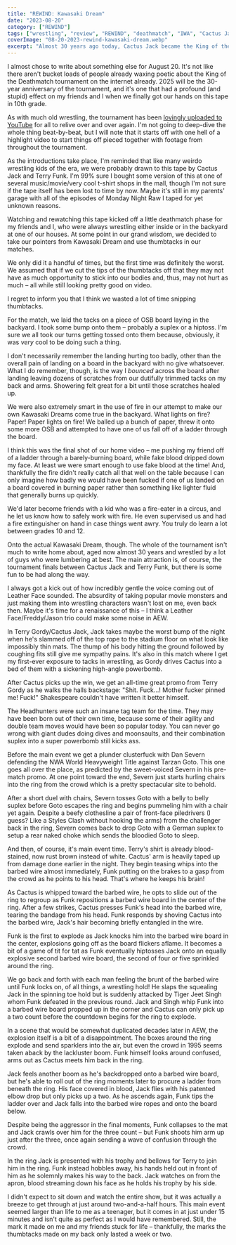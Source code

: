 ```yaml
---
title: "REWIND: Kawasaki Dream"
date: "2023-08-20"
category: ["REWIND"]
tags: ["wrestling", "review", "REWIND", "deathmatch", "IWA", "Cactus Jack", "Terry Funk"]
coverImage: "08-20-2023-rewind-kawasaki-dream.webp"
excerpt: "Almost 30 years ago today, Cactus Jack became the King of the Deathmatch by defeating Terry Funk at IWA's Kawasaki Dream."
---
```


I almost chose to write about something else for August 20. It's not like there aren't bucket loads of people already waxing poetic about the King of the Deathmatch tournament on the internet already. 2025 will be the 30-year anniversary of the tournament, and it's one that had a profound (and stupid) effect on my friends and I when we finally got our hands on this tape in 10th grade.

As with much old wrestling, the tournament has been [lovingly uploaded to YouTube](https://www.youtube.com/watch?v=P5_x8QIVAUA) for all to relive over and over again. I'm not going to deep-dive the whole thing beat-by-beat, but I will note that it starts off with one hell of a highlight video to start things off pieced together with footage from throughout the tournament.

As the introductions take place, I'm reminded that like many weirdo wrestling kids of the era, we were probably drawn to this tape by Cactus Jack and Terry Funk. I'm 99% sure I bought some version of this at one of several music/movie/very cool t-shirt shops in the mall, though I'm not sure if the tape itself has been lost to time by now. Maybe it's still in my parents' garage with all of the episodes of Monday Night Raw I taped for yet unknown reasons.

Watching and rewatching this tape kicked off a little deathmatch phase for my friends and I, who were always wrestling either inside or in the backyard at one of our houses. At some point in our grand wisdom, we decided to take our pointers from Kawasaki Dream and use thumbtacks in our matches.

We only did it a handful of times, but the first time was definitely the worst. We assumed that if we cut the tips of the thumbtacks off that they may not have as much opportunity to stick into our bodies and, thus, may not hurt as much – all while still looking pretty good on video.

I regret to inform you that I think we wasted a lot of time snipping thumbtacks.

For the match, we laid the tacks on a piece of OSB board laying in the backyard. I took some bump onto them – probably a suplex or a hiptoss. I'm sure we all took our turns getting tossed onto them because, obviously, it was *very* cool to be doing such a thing.

I don't necessarily remember the landing hurting too badly, other than the overall pain of landing on a board in the backyard with no give whatsoever. What I do remember, though, is the way I *bounced* across the board after landing leaving dozens of scratches from our dutifully trimmed tacks on my back and arms. Showering felt great for a bit until those scratches healed up.

We were also extremely smart in the use of fire in our attempt to make our own Kawasaki Dreams come true in the backyard. What lights on fire? Paper! Paper lights on fire! We balled up a bunch of paper, threw it onto some more OSB and attempted to have one of us fall off of a ladder through the board.

I think this was the final shot of our home video – me pushing my friend off of a ladder through a barely-burning board, while fake blood dripped down my face. At least we were smart enough to use fake blood at the time! And, thankfully the fire didn't really catch all that well on the table because I can only imagine how badly we would have been fucked if one of us landed on a board covered in burning paper rather than something like lighter fluid that generally burns up quickly.

We'd later become friends with a kid who was a fire-eater in a circus, and he let us know how to safely work with fire. He even supervised us and had a fire extinguisher on hand in case things went awry. You truly do learn a lot between grades 10 and 12.

Onto the actual Kawasaki Dream, though. The whole of the tournament isn't much to write home about, aged now almost 30 years and wrestled by a lot of guys who were lumbering at best. The main attraction is, of course, the tournament finals between Cactus Jack and Terry Funk, but there is some fun to be had along the way.

I always got a kick out of how incredibly gentle the voice coming out of Leather Face sounded. The absurdity of taking popular movie monsters and just making them into wrestling characters wasn't lost on me, even back then. Maybe it's time for a renaissance of this – I think a Leather Face/Freddy/Jason trio could make some noise in AEW.

In Terry Gordy/Cactus Jack, Jack takes maybe the worst bump of the night when he's slammed off of the top rope to the stadium floor on what look like impossibly thin mats. The thump of his body hitting the ground followed by coughing fits still give me sympathy pains. It's also in this match where I get my first-ever exposure to tacks in wrestling, as Gordy drives Cactus into a bed of them with a sickening high-angle powerbomb.

After Cactus picks up the win, we get an all-time great promo from Terry Gordy as he walks the halls backstage: "Shit. Fuck...! Mother fucker pinned me! Fuck!" Shakespeare couldn't have written it better himself.

The Headhunters were such an insane tag team for the time. They may have been born out of their own time, because some of their agility and double team moves would have been so popular today. You can never go wrong with giant dudes doing dives and moonsaults, and their combination suplex into a super powerbomb still kicks ass.

Before the main event we get a plunder clusterfuck with Dan Severn defending the NWA World Heavyweight Title against Tarzan Goto. This one goes all over the place, as predicted by the sweet-voiced Severn in his pre-match promo. At one point toward the end, Severn just starts hurling chairs into the ring from the crowd which is a pretty spectacular site to behold.

After a short duel with chairs, Severn tosses Goto with a belly to belly suplex before Goto escapes the ring and begins pummeling him with a chair yet again. Despite a beefy clothesline a pair of front-face piledrivers (I guess? Like a Styles Clash without hooking the arms) from the challenger back in the ring, Severn comes back to drop Goto with a German suplex to setup a rear naked choke which sends the bloodied Goto to sleep.

And then, of course, it's main event time. Terry's shirt is already blood-stained, now rust brown instead of white. Cactus' arm is heavily taped up from damage done earlier in the night. They begin teasing whips into the barbed wire almost immediately, Funk putting on the brakes to a gasp from the crowd as he points to his head. That's where he keeps his brain!

As Cactus is whipped toward the barbed wire, he opts to slide out of the ring to regroup as Funk repositions a barbed wire board in the center of the ring. After a few strikes, Cactus presses Funk's head into the barbed wire, tearing the bandage from his head. Funk responds by shoving Cactus into the barbed wire, Jack's hair becoming briefly entangled in the wire.

Funk is the first to explode as Jack knocks him into the barbed wire board in the center, explosions going off as the board flickers aflame. It becomes a bit of a game of tit for tat as Funk eventually hiptosses Jack onto an equally explosive second barbed wire board, the second of four or five sprinkled around the ring.

We go back and forth with each man feeling the brunt of the barbed wire until Funk locks on, of all things, a wrestling hold! He slaps the squealing Jack in the spinning toe hold but is suddenly attacked by Tiger Jeet Singh whom Funk defeated in the previous round. Jack and Singh whip Funk into a barbed wire board propped up in the corner and Cactus can only pick up a two count before the countdown begins for the ring to explode.

In a scene that would be somewhat duplicated decades later in AEW, the explosion itself is a bit of a disappointment. The boxes around the ring explode and send sparklers into the air, but even the crowd in 1995 seems taken aback by the lackluster boom. Funk himself looks around confused, arms out as Cactus meets him back in the ring.

Jack feels another boom as he's backdropped onto a barbed wire board, but he's able to roll out of the ring moments later to procure a ladder from beneath the ring. His face covered in blood, Jack flies with his patented elbow drop but only picks up a two. As he ascends again, Funk tips the ladder over and Jack falls into the barbed wire ropes and onto the board below.

Despite being the aggressor in the final moments, Funk collapses to the mat and Jack crawls over him for the three count – but Funk shoots him arm up just after the three, once again sending a wave of confusion through the crowd.

In the ring Jack is presented with his trophy and bellows for Terry to join him in the ring. Funk instead hobbles away, his hands held out in front of him as he solemnly makes his way to the back. Jack watches on from the apron, blood streaming down his face as he holds his trophy by his side.

I didn't expect to sit down and watch the entire show, but it was actually a breeze to get through at just around two-and-a-half hours. This main event seemed larger than life to me as a teenager, but it comes in at just under 15 minutes and isn't quite as perfect as I would have remembered. Still, the mark it made on me and my friends stuck for life – thankfully, the marks the thumbtacks made on my back only lasted a week or two.